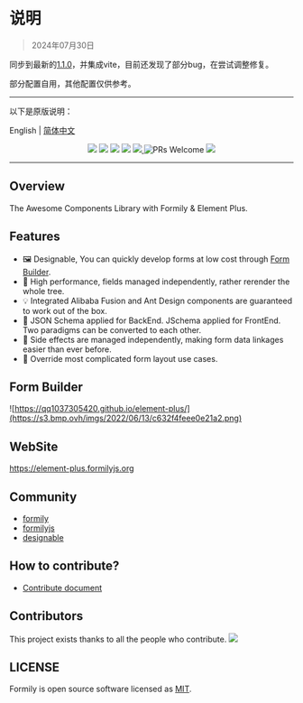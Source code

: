 # 说明

> 2024年07月30日

同步到最新的[1.1.0](https://github.com/formilyjs/element-plus)，并集成vite，目前还发现了部分bug，在尝试调整修复。

部分配置自用，其他配置仅供参考。

---

以下是原版说明：

English | [简体中文](./README.zh-CN.md)

<p align="center">
<img src="https://img.alicdn.com/tfs/TB1fHhZu4D1gK0jSZFyXXciOVXa-2500-1200.png">
<img src="https://img.shields.io/npm/dt/@formily/element-plus"/>
<img src="https://img.shields.io/npm/dm/@formily/element-plus"/>
<a href="https://www.npmjs.com/package/@formily/element-plus"><img src="https://img.shields.io/npm/v/@formily/element-plus.svg"></a>
<a href="https://codecov.io/gh/formilyjs/element-plus">
  <img src="https://codecov.io/gh/formilyjs/element-plus/branch/main/graph/badge.svg?token=3V9RU8Wh9d"/>
</a>
<img alt="PRs Welcome" src="https://img.shields.io/badge/PRs-welcome-brightgreen.svg"/>
<a href="https://github.com/actions-cool/issues-helper">
  <img src="https://img.shields.io/badge/using-issues--helper-blueviolet"/>
</a>
</p>

---

## Overview

The Awesome Components Library with Formily & Element Plus.

## Features

- 🖼 Designable, You can quickly develop forms at low cost through [Form Builder](https://qq1037305420.github.io/element-plus/).
- 🚀 High performance, fields managed independently, rather rerender the whole tree.
- 💡 Integrated Alibaba Fusion and Ant Design components are guaranteed to work out of the box.
- 🎨 JSON Schema applied for BackEnd. JSchema applied for FrontEnd. Two paradigms can be converted to each other.
- 🏅 Side effects are managed independently, making form data linkages easier than ever before.
- 🌯 Override most complicated form layout use cases.

## Form Builder

![https://qq1037305420.github.io/element-plus/](https://s3.bmp.ovh/imgs/2022/06/13/c632f4feee0e21a2.png)

## WebSite

https://element-plus.formilyjs.org

## Community

- [formily](https://github.com/alibaba/formily)
- [formilyjs](https://github.com/formilyjs)
- [designable](https://github.com/alibaba/designable)

## How to contribute?

- [Contribute document](https://formilyjs.org/zh-CN/guide/contribution)

## Contributors

This project exists thanks to all the people who contribute.
<a href="https://github.com/formilyjs/element-plus/graphs/contributors"><img src="https://contrib.rocks/image?repo=formilyjs/element-plus" /></a>

## LICENSE

Formily is open source software licensed as
[MIT](./LICENSE.md).
